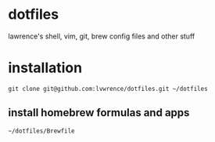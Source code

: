 # dotfiles
lawrence's shell, vim, git, brew config files and other stuff

# installation
`git clone git@github.com:lvwrence/dotfiles.git ~/dotfiles`

## install homebrew formulas and apps
`~/dotfiles/Brewfile`
